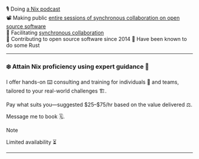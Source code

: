 🎙️ Doing [a Nix podcast](http://fulltimenix.com)  
📽️ Making public [entire sessions of synchronous collaboration on open source software](https://www.youtube.com/@molybdenumsoftware)  
🏀 Facilitating [synchronous collaboration](https://softwareteaming.com/)  
🐧 Contributing to open source software since 2014
🦀 Have been known to do some Rust

---

### ❄️ Attain Nix proficiency using expert guidance 🥼

I offer hands-on ⌨️ consulting and training for individuals 👷 and teams,
tailored to your real-world challenges 🏗️.

Pay what suits you—suggested \$25–\$75/hr based on the value delivered ⚖️.

Message me to book 🗓️.

> [!NOTE]
> Limited availability ⏳

---
